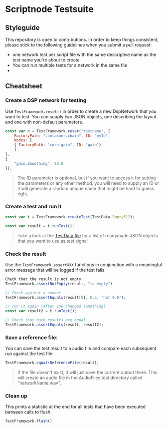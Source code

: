 # Scriptnode Testsuite

## Styleguide

This repository is open to contributions. In order to keep things consistent, please stick to the following guidelines when you submit a pull request:

- one network test per script file with the same descriptive name as the test name you're about to create
- You can run multiple tests for a network in the same file
- 

## Cheatsheet

### Create a DSP network for testing

Use `TestFramework.reset()` in order to create a new DspNetwork that you want to test.
You can supply two JSON objects, one describing the layout and one with non-default parameters.

```javascript
const var n = TestFramework.reset("testname", {
	FactoryPath: "container.chain", ID: "myId",
	Nodes: [
	{ FactoryPath: "core.gain", ID: "gain"}
	]
},
{
	"gain.Smoothing": 20.0
});
```

> The ID parameter is optional, but if you want to access it for setting the parameters or any other method, you will need to supply an ID or it will generate a random unique name that might be hard to guess right.

### Create a test and run it

```javascript
const var t = TestFramework.createTest(TestData.Empty512);

const var result = t.runTest();
```

> Take a look at the [TestData file](https://github.com/christoph-hart/scriptnode_testsuite/blob/master/testsuite/Scripts/Framework/TestData.js) for a list of readymade JSON objects that you want to use as test signal

### Check the result

Use the `TestFramework.assertXXX` functions in conjunction with a meaningful error message that will be logged if the test fails

```javascript
Check that the result is not empty
TestFramework.assertNotEmpty(result, "is empty")

// Check against a number
TestFramework.assertEquals(result[0], 0.5, "not 0.5");

// run it again (after you changed something)
const var result2 = t.runTest(); 

// Check that both results are equal
TestFramework.assertEquals(result, result2);
```

### Save a reference file:

You can save the test result to a audio file and compare each subsequent run against the test file:

```javascript
TestFramework.equalsReferenceFile(result);
```

> If the file doesn't exist, it will just save the current output there. This will create an audio file in the AudioFiles test directory called "networkName.wav".

### Clean up

This prints a statistic at the end for all tests that have been executed between calls to flush

```javascript
TestFramework.flush()
```
